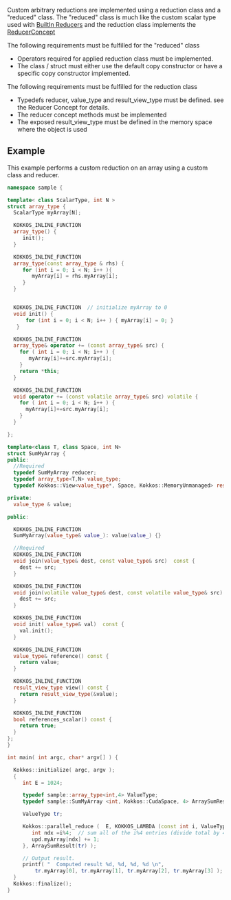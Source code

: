 Custom arbitrary reductions are implemented using a reduction class and a "reduced" class.  The "reduced" class is much like the custom scalar type used with [BuiltIn Reducers](Custom-Reductions%3A-Built-In-Reducers-with-Custom-Scalar-Types) and the reduction class implements the [ReducerConcept](Kokkos%3A%3AReducerConcept)

The following requirements must be fulfilled for the "reduced" class
     
   * Operators required for applied reduction class must be implemented.
   * The class / struct must either use the default copy constructor or have a specific copy constructor 
     implemented. 

The following requirements must be fulfilled for the reduction class
     
   * Typedefs reducer, value_type and result_view_type must be defined.  see the Reducer Concept for details.
   * The reducer concept methods must be implemented
   * The exposed result_view_type must be defined in the memory space where the object is used 

## Example

This example performs a custom reduction on an array using a custom class and reducer. 

```c++
namespace sample {

template< class ScalarType, int N >
struct array_type {
  ScalarType myArray[N];

  KOKKOS_INLINE_FUNCTION
  array_type() {
     init();
  }

  KOKKOS_INLINE_FUNCTION
  array_type(const array_type & rhs) {
     for (int i = 0; i < N; i++ ){
        myArray[i] = rhs.myArray[i];
     }
  }


  KOKKOS_INLINE_FUNCTION  // initialize myArray to 0
  void init() {
      for (int i = 0; i < N; i++ ) { myArray[i] = 0; }
   }

  KOKKOS_INLINE_FUNCTION
  array_type& operator += (const array_type& src) {
    for ( int i = 0; i < N; i++ ) {
       myArray[i]+=src.myArray[i];
    }
    return *this;
  }

  KOKKOS_INLINE_FUNCTION
  void operator += (const volatile array_type& src) volatile {
    for ( int i = 0; i < N; i++ ) {
      myArray[i]+=src.myArray[i];
    }
  }

};

template<class T, class Space, int N>
struct SumMyArray {
public:
  //Required
  typedef SumMyArray reducer;
  typedef array_type<T,N> value_type;
  typedef Kokkos::View<value_type*, Space, Kokkos::MemoryUnmanaged> result_view_type;

private:
  value_type & value;

public:

  KOKKOS_INLINE_FUNCTION
  SumMyArray(value_type& value_): value(value_) {}

  //Required
  KOKKOS_INLINE_FUNCTION
  void join(value_type& dest, const value_type& src)  const {
    dest += src;
  }

  KOKKOS_INLINE_FUNCTION
  void join(volatile value_type& dest, const volatile value_type& src) const {
    dest += src;
  }

  KOKKOS_INLINE_FUNCTION
  void init( value_type& val)  const {
    val.init();
  }

  KOKKOS_INLINE_FUNCTION
  value_type& reference() const {
    return value;
  }

  KOKKOS_INLINE_FUNCTION
  result_view_type view() const {
    return result_view_type(&value);
  }

  KOKKOS_INLINE_FUNCTION
  bool references_scalar() const {
    return true;
  }
};
}

int main( int argc, char* argv[] ) {

  Kokkos::initialize( argc, argv );
  {
     int E = 1024;

     typedef sample::array_type<int,4> ValueType;
     typedef sample::SumMyArray <int, Kokkos::CudaSpace, 4> ArraySumResult;

     ValueType tr;

     Kokkos::parallel_reduce (  E, KOKKOS_LAMBDA (const int i, ValueType &upd ) {
        int ndx =i%4;  // sum all of the i%4 entries (divide total by 4)
        upd.myArray[ndx] += 1;
     }, ArraySumResult(tr) );

     // Output result.
     printf( "  Computed result %d, %d, %d, %d \n", 
         tr.myArray[0], tr.myArray[1], tr.myArray[2], tr.myArray[3] );
  }
  Kokkos::finalize();
}

```
 